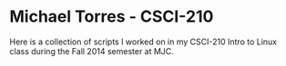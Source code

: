 Michael Torres - CSCI-210
========
Here is a collection of scripts I worked on in my CSCI-210 Intro to Linux class during the Fall 2014 semester at MJC.

